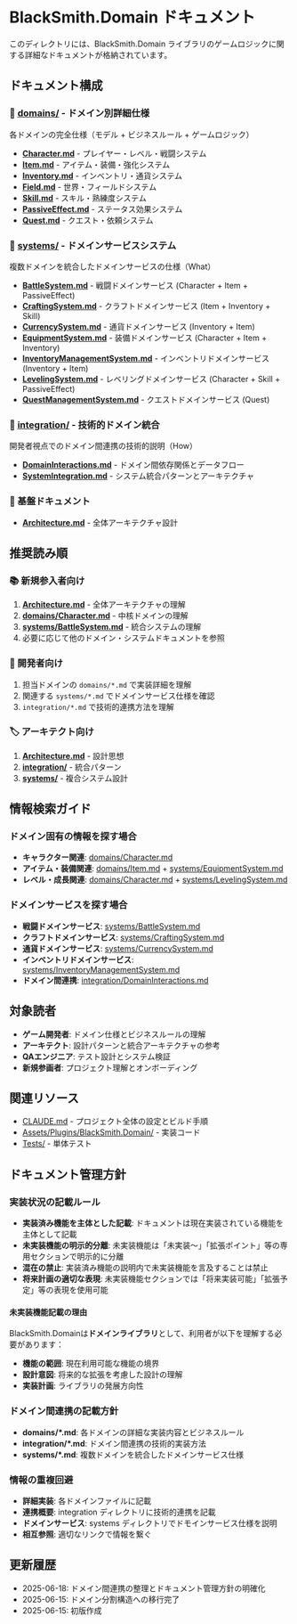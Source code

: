 # BlackSmith.Domain ドキュメント

このディレクトリには、BlackSmith.Domain ライブラリのゲームロジックに関する詳細なドキュメントが格納されています。

## ドキュメント構成

### 📁 [domains/](./domains/) - ドメイン別詳細仕様
各ドメインの完全仕様（モデル + ビジネスルール + ゲームロジック）
- **[Character.md](./domains/Character.md)** - プレイヤー・レベル・戦闘システム
- **[Item.md](./domains/Item.md)** - アイテム・装備・強化システム  
- **[Inventory.md](./domains/Inventory.md)** - インベントリ・通貨システム
- **[Field.md](./domains/Field.md)** - 世界・フィールドシステム
- **[Skill.md](./domains/Skill.md)** - スキル・熟練度システム
- **[PassiveEffect.md](./domains/PassiveEffect.md)** - ステータス効果システム
- **[Quest.md](./domains/Quest.md)** - クエスト・依頼システム

### 📁 [systems/](./systems/) - ドメインサービスシステム
複数ドメインを統合したドメインサービスの仕様（What）
- **[BattleSystem.md](./systems/BattleSystem.md)** - 戦闘ドメインサービス (Character + Item + PassiveEffect)
- **[CraftingSystem.md](./systems/CraftingSystem.md)** - クラフトドメインサービス (Item + Inventory + Skill)
- **[CurrencySystem.md](./systems/CurrencySystem.md)** - 通貨ドメインサービス (Inventory + Item)
- **[EquipmentSystem.md](./systems/EquipmentSystem.md)** - 装備ドメインサービス (Character + Item + Inventory)
- **[InventoryManagementSystem.md](./systems/InventoryManagementSystem.md)** - インベントリドメインサービス (Inventory + Item)
- **[LevelingSystem.md](./systems/LevelingSystem.md)** - レベリングドメインサービス (Character + Skill + PassiveEffect)
- **[QuestManagementSystem.md](./systems/QuestManagementSystem.md)** - クエストドメインサービス (Quest)

### 📁 [integration/](./integration/) - 技術的ドメイン統合
開発者視点でのドメイン間連携の技術的説明（How）
- **[DomainInteractions.md](./integration/DomainInteractions.md)** - ドメイン間依存関係とデータフロー
- **[SystemIntegration.md](./integration/SystemIntegration.md)** - システム統合パターンとアーキテクチャ

### 📄 基盤ドキュメント
- **[Architecture.md](./Architecture.md)** - 全体アーキテクチャ設計

## 推奨読み順

### 📚 新規参入者向け
1. **[Architecture.md](./Architecture.md)** - 全体アーキテクチャの理解
2. **[domains/Character.md](./domains/Character.md)** - 中核ドメインの理解
3. **[systems/BattleSystem.md](./systems/BattleSystem.md)** - 統合システムの理解
4. 必要に応じて他のドメイン・システムドキュメントを参照

### 🔧 開発者向け
1. 担当ドメインの `domains/*.md` で実装詳細を理解
2. 関連する `systems/*.md` でドメインサービス仕様を確認
3. `integration/*.md` で技術的連携方法を理解

### 🏷️ アーキテクト向け
1. **[Architecture.md](./Architecture.md)** - 設計思想
2. **[integration/](./integration/)** - 統合パターン
3. **[systems/](./systems/)** - 複合システム設計

## 情報検索ガイド

### ドメイン固有の情報を探す場合
- **キャラクター関連**: [domains/Character.md](./domains/Character.md)
- **アイテム・装備関連**: [domains/Item.md](./domains/Item.md) + [systems/EquipmentSystem.md](./systems/EquipmentSystem.md)
- **レベル・成長関連**: [domains/Character.md](./domains/Character.md) + [systems/LevelingSystem.md](./systems/LevelingSystem.md)

### ドメインサービスを探す場合
- **戦闘ドメインサービス**: [systems/BattleSystem.md](./systems/BattleSystem.md)
- **クラフトドメインサービス**: [systems/CraftingSystem.md](./systems/CraftingSystem.md)
- **通貨ドメインサービス**: [systems/CurrencySystem.md](./systems/CurrencySystem.md)
- **インベントリドメインサービス**: [systems/InventoryManagementSystem.md](./systems/InventoryManagementSystem.md)
- **ドメイン間連携**: [integration/DomainInteractions.md](./integration/DomainInteractions.md)

## 対象読者

- **ゲーム開発者**: ドメイン仕様とビジネスルールの理解
- **アーキテクト**: 設計パターンと統合アーキテクチャの参考
- **QAエンジニア**: テスト設計とシステム検証
- **新規参画者**: プロジェクト理解とオンボーディング

## 関連リソース

- [CLAUDE.md](../CLAUDE.md) - プロジェクト全体の設定とビルド手順
- [Assets/Plugins/BlackSmith.Domain/](../Assets/Plugins/BlackSmith.Domain/) - 実装コード
- [Tests/](../Assets/Plugins/BlackSmith.Domain/Tests/) - 単体テスト

## ドキュメント管理方針

### 実装状況の記載ルール
- **実装済み機能を主体とした記載**: ドキュメントは現在実装されている機能を主体として記載
- **未実装機能の明示的分離**: 未実装機能は「未実装～」「拡張ポイント」等の専用セクションで明示的に分離
- **混在の禁止**: 実装済み機能の説明内で未実装機能を言及することは禁止
- **将来計画の適切な表現**: 未実装機能セクションでは「将来実装可能」「拡張予定」等の表現を使用可能

#### 未実装機能記載の理由
BlackSmith.Domainは**ドメインライブラリ**として、利用者が以下を理解する必要があります：
- **機能の範囲**: 現在利用可能な機能の境界
- **設計意図**: 将来的な拡張を考慮した設計の理解
- **実装計画**: ライブラリの発展方向性

### ドメイン間連携の記載方針
- **domains/*.md**: 各ドメインの詳細な実装内容とビジネスルール
- **integration/*.md**: ドメイン間連携の技術的実装方法
- **systems/*.md**: 複数ドメインを統合したドメインサービス仕様

### 情報の重複回避
- **詳細実装**: 各ドメインファイルに記載
- **連携概要**: integration ディレクトリに技術的連携を記載
- **ドメインサービス**: systems ディレクトリでドモインサービス仕様を説明
- **相互参照**: 適切なリンクで情報を繋ぐ

## 更新履歴

- 2025-06-18: ドメイン間連携の整理とドキュメント管理方針の明確化
- 2025-06-15: ドメイン分割構造への移行完了
- 2025-06-15: 初版作成